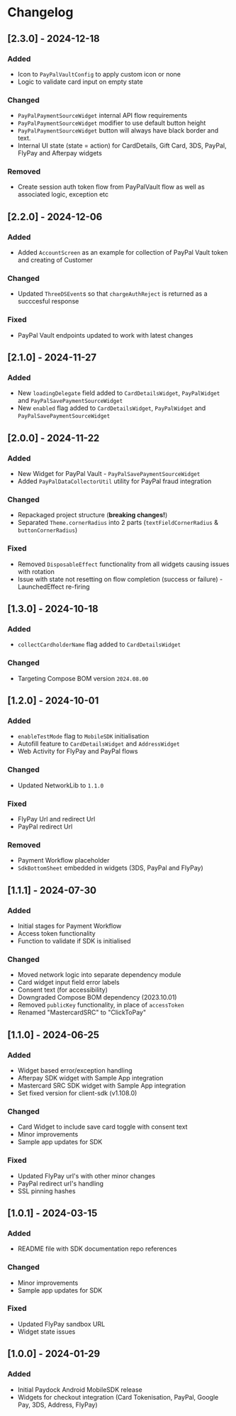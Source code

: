 # Changelog

## [2.3.0] - 2024-12-18

### Added

- Icon to `PayPalVaultConfig` to apply custom icon or none
- Logic to validate card input on empty state

### Changed

- `PayPalPaymentSourceWidget` internal API flow requirements
- `PayPalPaymentSourceWidget` modifier to use default button height
- `PayPalPaymentSourceWidget` button will always have black border and text.
- Internal UI state (state = action) for CardDetails, Gift Card, 3DS, PayPal, FlyPay and Afterpay widgets

### Removed

- Create session auth token flow from PayPalVault flow as well as associated logic, exception etc

## [2.2.0] - 2024-12-06

### Added

- Added `AccountScreen` as an example for collection of PayPal Vault token and creating of Customer

### Changed

- Updated `ThreeDSEvent`s so that `chargeAuthReject` is returned as a succcesful response

### Fixed

- PayPal Vault endpoints updated to work with latest changes

## [2.1.0] - 2024-11-27

### Added

- New `loadingDelegate` field added to `CardDetailsWidget`, `PayPalWidget` and `PayPalSavePaymentSourceWidget`
- New `enabled` flag added to `CardDetailsWidget`, `PayPalWidget` and `PayPalSavePaymentSourceWidget`

## [2.0.0] - 2024-11-22

### Added

- New Widget for PayPal Vault - `PayPalSavePaymentSourceWidget`
- Added `PayPalDataCollectorUtil` utility for PayPal fraud integration

### Changed

- Repackaged project structure (**breaking changes!**)
- Separated `Theme.cornerRadius` into 2 parts (`textFieldCornerRadius` & `buttonCornerRadius`)

### Fixed

- Removed `DisposableEffect` functionality from all widgets causing issues with rotation
- Issue with state not resetting on flow completion (success or failure) - LaunchedEffect re-firing

## [1.3.0] - 2024-10-18

### Added

- `collectCardholderName` flag added to `CardDetailsWidget`

### Changed

- Targeting Compose BOM version `2024.08.00`

## [1.2.0] - 2024-10-01

### Added

- `enableTestMode` flag to `MobileSDK` initialisation
- Autofill feature to `CardDetailsWidget` and `AddressWidget`
- Web Activity for FlyPay and PayPal flows

### Changed

- Updated NetworkLib to `1.1.0`

### Fixed

- FlyPay Url and redirect Url
- PayPal redirect Url

### Removed

- Payment Workflow placeholder
- `SdkBottomSheet` embedded in widgets (3DS, PayPal and FlyPay)

## [1.1.1] - 2024-07-30

### Added

- Initial stages for Payment Workflow
- Access token functionality
- Function to validate if SDK is initialised

### Changed

- Moved network logic into separate dependency module
- Card widget input field error labels
- Consent text (for accessibility)
- Downgraded Compose BOM dependency (2023.10.01)
- Removed `publicKey` functionality, in place of `accessToken`
- Renamed "MastercardSRC" to "ClickToPay"

## [1.1.0] - 2024-06-25

### Added

- Widget based error/exception handling
- Afterpay SDK widget with Sample App integration
- Mastercard SRC SDK widget with Sample App integration
- Set fixed version for client-sdk (v1.108.0)

### Changed

- Card Widget to include save card toggle with consent text
- Minor improvements
- Sample app updates for SDK

### Fixed

- Updated FlyPay url's with other minor changes
- PayPal redirect url's handling
- SSL pinning hashes

## [1.0.1] - 2024-03-15

### Added

- README file with SDK documentation repo references

### Changed

- Minor improvements
- Sample app updates for SDK

### Fixed

- Updated FlyPay sandbox URL
- Widget state issues

## [1.0.0] - 2024-01-29

### Added

- Initial Paydock Android MobileSDK release
- Widgets for checkout integration (Card Tokenisation, PayPal, Google Pay, 3DS, Address, FlyPay)
